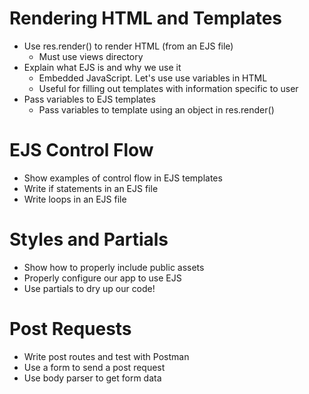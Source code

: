 # Rendering HTML and Templates

* Use res.render() to render HTML (from an EJS file)
    * Must use views directory
* Explain what EJS is and why we use it
    * Embedded JavaScript. Let's use use variables in HTML
    * Useful for filling out templates with information specific to user
* Pass variables to EJS templates
    * Pass variables to template using an object in res.render()

# EJS Control Flow

* Show examples of control flow in EJS templates
* Write if statements in an EJS file
* Write loops in an EJS file

# Styles and Partials

* Show how to properly include public assets
* Properly configure our app to use EJS
* Use partials to dry up our code!

# Post Requests

* Write post routes and test with Postman
* Use a form to send a post request
* Use body parser to get form data